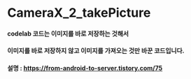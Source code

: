# CameraX_2_takePicture

#### codelab 코드는 이미지를 바로 저장하는 것해서 

#### 이미지를 바로 저장하지 않고 이미지를 가져오는 것만 바꾼 코드입니다.

#### 설명 : https://from-android-to-server.tistory.com/75

